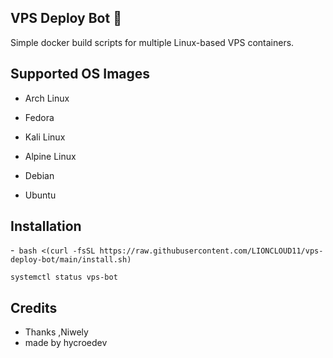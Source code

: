## VPS Deploy Bot 🚀                                                                           

Simple docker build scripts for multiple Linux-based VPS containers.

## Supported OS Images

- Arch Linux

- Fedora

- Kali Linux

- Alpine Linux

- Debian

- Ubuntu


## Installation

-``` bash <(curl -fsSL https://raw.githubusercontent.com/LIONCLOUD11/vps-deploy-bot/main/install.sh)```

```systemctl status vps-bot```

## Credits

- Thanks ,Niwely
- made by hycroedev
